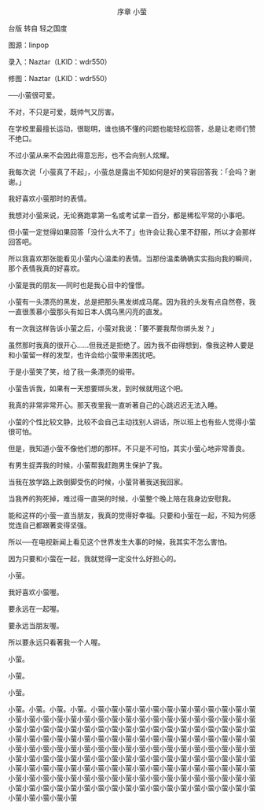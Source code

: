 <p align="center">序章 小萤</p>

台版 转自 轻之国度

图源：linpop

录入：Naztar（LKID：wdr550）

修图：Naztar（LKID：wdr550）

──小萤很可爱。

不对，不只是可爱，既帅气又厉害。

在学校里最擅长运动，很聪明，谁也搞不懂的问题也能轻松回答，总是让老师们赞不绝口。

不过小萤从来不会因此得意忘形，也不会向别人炫耀。

我每次说「小萤真了不起」，小萤总是露出不知如何是好的笑容回答我：「会吗？谢谢。」

我好喜欢小萤那时的表情。

我想对小萤来说，无论赛跑拿第一名或考试拿一百分，都是稀松平常的小事吧。

但小萤一定觉得如果回答「没什么大不了」也许会让我心里不舒服，所以才会那样回答吧。

所以我喜欢那张能看见小萤内心温柔的表情。当那份温柔确确实实指向我的瞬间，那个表情我真的好喜欢。

小萤是我的朋友──同时也是我心目中的憧憬。

小萤有一头漂亮的黑发，总是把那头黑发绑成马尾。因为我的头发有点自然卷，我一直很羡慕小萤那头有如日本人偶乌黑闪亮的直发。

有一次我这样告诉小萤之后，小萤对我说：「要不要我帮你绑头发？」

虽然那时我真的很开心……但我还是拒绝了。因为我不由得想到，像我这种人要是和小萤留一样的发型，也许会给小萤带来困扰吧。

于是小萤笑了笑，给了我一条漂亮的缎带。

小萤告诉我，如果有一天想要绑头发，到时候就用这个吧。

我真的非常非常开心。那天夜里我一直听著自己的心跳迟迟无法入睡。

小萤的个性比较文静，比较不会自己主动找别人讲话，所以班上也有些人觉得小萤很可怕。

但是，我知道小萤不像他们想的那样。不只是不可怕，其实小萤心地非常善良。

有男生捉弄我的时候，小萤帮我赶跑男生保护了我。

当我在放学路上跌倒脚受伤的时候，小萤背著我送我回家。

当我养的狗死掉，难过得一直哭的时候，小萤整个晚上陪在我身边安慰我。

能和这样的小萤一直当朋友，我真的觉得好幸福。只要和小萤在一起，不知为何感觉连自己都跟著变得坚强。

所以──在电视新闻上看见这个世界发生大事的时候，我其实不怎么害怕。

因为只要和小萤在一起，我就觉得一定没什么好担心的。

小萤。

我好喜欢小萤喔。

要永远在一起喔。

要永远当朋友喔。

所以要永远只看著我一个人喔。

小萤。

小萤。

小萤。

小萤。小萤。小萤。小萤。小萤小萤小萤小萤小萤小萤小萤小萤小萤小萤小萤小萤小萤小萤小萤小萤小萤小萤小萤小萤小萤小萤小萤小萤小萤小萤小萤小萤小萤小萤小萤小萤小萤小萤小萤小萤小萤小萤小萤小萤小萤小萤小萤小萤小萤小萤小萤小萤小萤小萤小萤小萤小萤小萤小萤小萤小萤小萤小萤小萤小萤小萤小萤小萤小萤小萤小萤小萤小萤小萤小萤小萤小萤小萤小萤小萤小萤小萤小萤小萤小萤小萤小萤小萤小萤小萤小萤小萤小萤小萤小萤小萤小萤小萤小萤小萤小萤小萤小萤小萤小萤小萤小萤小萤小萤小萤小萤小萤小萤小萤小萤小萤小萤小萤小萤小萤小萤小萤小萤小萤小萤小萤小萤小萤小萤小萤小萤小萤小萤小萤小萤小萤小萤小萤小萤小萤小萤小萤小萤小萤小萤小萤小萤小萤小萤小萤小萤小萤小萤小萤小萤小萤小萤小萤小萤小萤小萤小萤小萤小萤小萤

